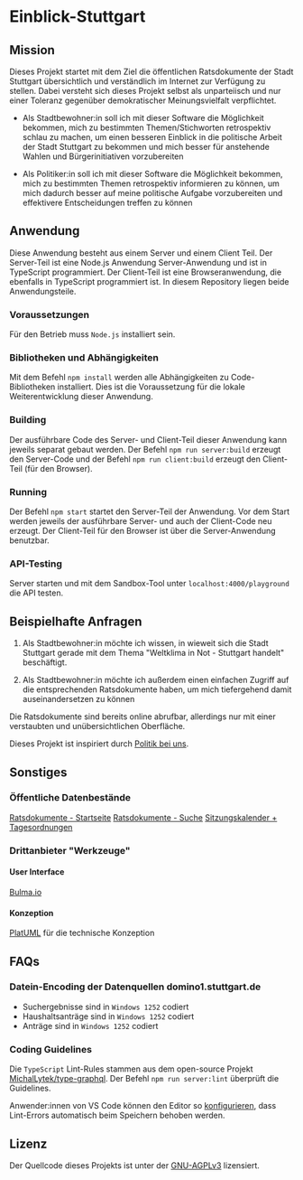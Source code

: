 # Einblick-Stuttgart

## Mission
Dieses Projekt startet mit dem Ziel die öffentlichen Ratsdokumente der Stadt Stuttgart übersichtlich und verständlich im Internet zur Verfügung zu stellen. Dabei versteht sich dieses Projekt selbst als unparteiisch und nur einer Toleranz gegenüber demokratischer Meinungsvielfalt verpflichtet.

+ Als Stadtbewohner:in soll ich mit dieser Software die Möglichkeit bekommen, mich zu bestimmten Themen/Stichworten retrospektiv schlau zu machen, um einen besseren Einblick in die politische Arbeit der Stadt Stuttgart zu bekommen und mich besser für anstehende Wahlen und Bürgerinitiativen vorzubereiten

+ Als Politiker:in soll ich mit dieser Software die Möglichkeit bekommen, mich zu bestimmten Themen retrospektiv informieren zu können, um mich dadurch besser auf meine politische Aufgabe vorzubereiten und effektivere Entscheidungen treffen zu können

## Anwendung
Diese Anwendung besteht aus einem Server und einem Client Teil. Der Server-Teil ist eine Node.js Anwendung Server-Anwendung und ist in TypeScript programmiert. Der Client-Teil ist eine Browseranwendung, die ebenfalls in TypeScript programmiert ist. In diesem Repository liegen beide Anwendungsteile.

### Voraussetzungen
Für den Betrieb muss `Node.js` installiert sein. 

### Bibliotheken und Abhängigkeiten
Mit dem Befehl `npm install` werden alle Abhängigkeiten zu Code-Bibliotheken installiert. 
Dies ist die Voraussetzung für die lokale Weiterentwicklung dieser Anwendung.

### Building
Der ausführbare Code des Server- und Client-Teil dieser Anwendung kann jeweils separat gebaut werden. Der Befehl `npm run server:build` erzeugt den Server-Code und der Befehl `npm run client:build` erzeugt den Client-Teil (für den Browser).

### Running
Der Befehl `npm start` startet den Server-Teil der Anwendung. Vor dem Start werden jeweils der ausführbare Server- und auch der Client-Code neu erzeugt. Der Client-Teil für den Browser ist über die Server-Anwendung benutzbar.

### API-Testing
Server starten und mit dem Sandbox-Tool unter `localhost:4000/playground` die API testen.

## Beispielhafte Anfragen
1. Als Stadtbewohner:in möchte ich wissen, in wieweit sich die Stadt Stuttgart gerade mit dem Thema "Weltklima in Not - Stuttgart handelt" beschäftigt.

2. Als Stadtbewohner:in möchte ich außerdem einen einfachen Zugriff auf die entsprechenden Ratsdokumente haben, um mich tiefergehend damit auseinandersetzen zu können

Die Ratsdokumente sind bereits online abrufbar, allerdings nur mit einer verstaubten und unübersichtlichen Oberfläche.

Dieses Projekt ist inspiriert durch [Politik bei uns](https://politik-bei-uns.de/).  

## Sonstiges
### Öffentliche Datenbestände
[Ratsdokumente - Startseite](https://www.stuttgart.de/external/show/ratsdokumente)
[Ratsdokumente - Suche](https://www.domino1.stuttgart.de/web/ksd/KSDRedSystem.nsf/masustart)
[Sitzungskalender + Tagesordnungen](https://www.domino1.stuttgart.de/web/ksd/KSDRedSystem.nsf/AnSiKa)

### Drittanbieter "Werkzeuge" 
#### User Interface
[Bulma.io](https://bulma.io/)

#### Konzeption
[PlatUML](http://plantuml.com/de/starting) für die technische Konzeption 

## FAQs
### Datein-Encoding der Datenquellen domino1.stuttgart.de
+ Suchergebnisse sind in `Windows 1252` codiert
+ Haushaltsanträge sind in `Windows 1252` codiert
+ Anträge sind in `Windows 1252` codiert

### Coding Guidelines
Die `TypeScript` Lint-Rules stammen aus dem open-source Projekt [MichalLytek/type-graphql](https://github.com/MichalLytek/type-graphql). Der Befehl `npm run server:lint` überprüft die Guidelines.

Anwender:innen von VS Code können den Editor so [konfigurieren](https://marketplace.visualstudio.com/items?itemName=ms-vscode.vscode-typescript-tslint-plugin), dass Lint-Errors automatisch beim Speichern behoben werden. 

## Lizenz
Der Quellcode dieses Projekts ist unter der [GNU-AGPLv3](LICENSE) lizensiert.
